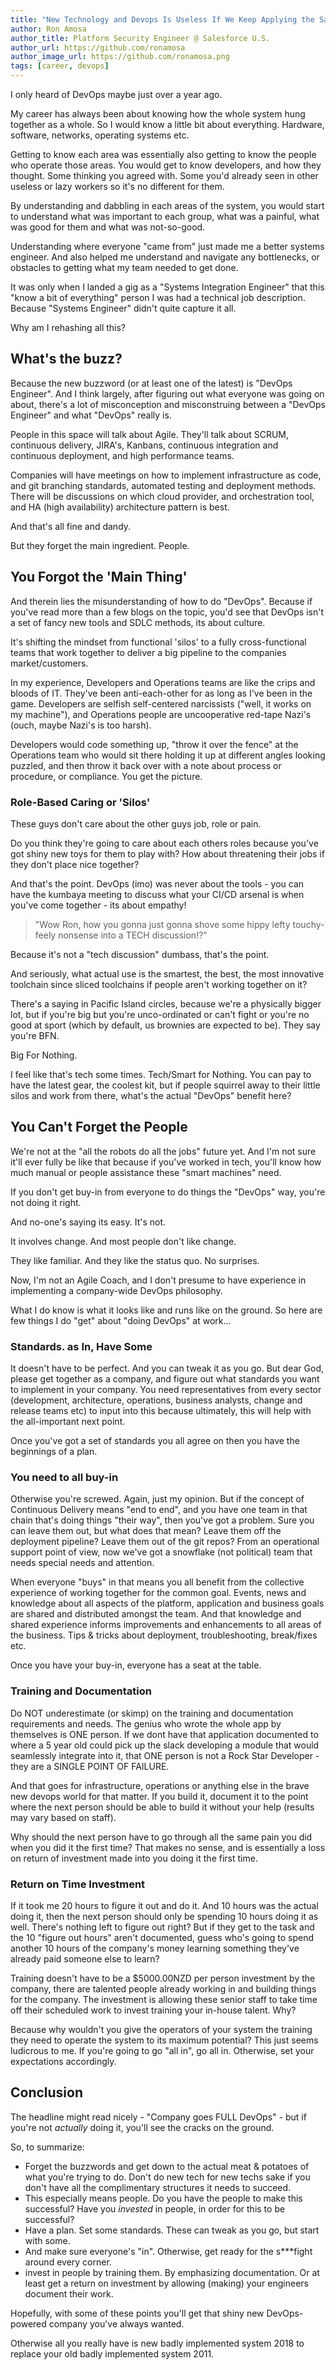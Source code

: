 ```yaml
---
title: "New Technology and Devops Is Useless If We Keep Applying the Same Thinking and Mindset That Devops Came to Fix."
author: Ron Amosa
author_title: Platform Security Engineer @ Salesforce U.S.
author_url: https://github.com/ronamosa
author_image_url: https://github.com/ronamosa.png
tags: [career, devops]
---
```


I only heard of DevOps maybe just over a year ago.

My career has always been about knowing how the whole system hung together as a whole. So I would know a little bit about everything. Hardware, software, networks, operating systems etc.

Getting to know each area was essentially also getting to know the people who operate those areas. You would get to know developers, and how they thought. Some thinking you agreed with. Some you'd already seen in other useless or lazy workers so it's no different for them.

<!--truncate-->

By understanding and dabbling in each areas of the system, you would start to understand what was important to each group, what was a painful, what was good for them and what was not-so-good.

Understanding where everyone "came from" just made me a better systems engineer. And also helped me understand and navigate any bottlenecks, or obstacles to getting what my team needed to get done.

It was only when I landed a gig as a "Systems Integration Engineer" that this "know a bit of everything" person I was had a technical job description. Because "Systems Engineer" didn't quite capture it all.

Why am I rehashing all this?

## What's the buzz?

Because the new buzzword (or at least one of the latest) is "DevOps Engineer". And I think largely, after figuring out what everyone was going on about, there's a lot of misconception and misconstruing between a "DevOps Engineer" and what "DevOps" really is.

People in this space will talk about Agile. They'll talk about SCRUM, continuous delivery, JIRA's, Kanbans, continuous integration and continuous deployment, and high performance teams.

Companies will have meetings on how to implement infrastructure as code, and git branching standards, automated testing and deployment methods. There will be discussions on which cloud provider, and orchestration tool, and HA (high availability) architecture pattern is best.

And that's all fine and dandy.

But they forget the main ingredient. People.

## You Forgot the 'Main Thing'

And therein lies the misunderstanding of how to do "DevOps". Because if you've read more than a few blogs on the topic, you'd see that DevOps isn't a set of fancy new tools and SDLC methods, its about culture.

It's shifting the mindset from functional 'silos' to a fully cross-functional teams that work together to deliver a big pipeline to the companies market/customers.

In my experience, Developers and Operations teams are like the crips and bloods of IT. They've been anti-each-other for as long as I've been in the game. Developers are selfish self-centered narcissists ("well, it works on my machine"), and Operations people are uncooperative red-tape Nazi's (ouch, maybe Nazi's is too harsh).

Developers would code something up, "throw it over the fence" at the Operations team who would sit there holding it up at different angles looking puzzled, and then throw it back over with a note about process or procedure, or compliance. You get the picture.

### Role-Based Caring or 'Silos'

These guys don't care about the other guys job, role or pain.

Do you think they're going to care about each others roles because you've got shiny new toys for them to play with? How about threatening their jobs if they don't place nice together?

And that's the point. DevOps (imo) was never about the tools - you can have the kumbaya meeting to discuss what your CI/CD arsenal is when you've come together - its about empathy!

>"Wow Ron, how you gonna just gonna shove some hippy lefty touchy-feely nonsense into a TECH discussion!?"

Because it's not a "tech discussion" dumbass, that's the point.

And seriously, what actual use is the smartest, the best, the most innovative toolchain since sliced toolchains if people aren't working together on it?

There's a saying in Pacific Island circles, because we're a physically bigger lot, but if you're big but you're unco-ordinated or can't fight or you're no good at sport (which by default, us brownies are expected to be). They say you're BFN.

Big For Nothing.

I feel like that's tech some times. Tech/Smart for Nothing. You can pay to have the latest gear, the coolest kit, but if people squirrel away to their little silos and work from there, what's the actual "DevOps" benefit here?

## You Can't Forget the People

We're not at the "all the robots do all the jobs" future yet. And I'm not sure it'll ever fully be like that because if you've worked in tech, you'll know how much manual or people assistance these "smart machines" need.

If you don't get buy-in from everyone to do things the "DevOps" way, you're not doing it right.

And no-one's saying its easy. It's not.

It involves change. And most people don't like change.

They like familiar. And they like the status quo. No surprises.

Now, I'm not an Agile Coach, and I don't presume to have experience in implementing a company-wide DevOps philosophy.

What I do know is what it looks like and runs like on the ground. So here are few things I do "get" about "doing DevOps" at work...

### Standards. as In, Have Some

It doesn't have to be perfect. And you can tweak it as you go. But dear God, please get together as a company, and figure out what standards you want to implement in your company. You need representatives from every sector (development, architecture, operations, business analysts, change and release teams etc) to input into this because ultimately, this will help with the all-important next point.

Once you've got a set of standards you all agree on then you have the beginnings of a plan.

### You need to all buy-in

Otherwise you're screwed. Again, just my opinion. But if the concept of Continuous Delivery means "end to end", and you have one team in that chain that's doing things "their way", then you've got a problem. Sure you can leave them out, but what does that mean? Leave them off the deployment pipeline? Leave them out of the git repos? From an operational support point of view, now we've got a snowflake (not political) team that needs special needs and attention.

When everyone "buys" in that means you all benefit from the collective experience of working together for the common goal. Events, news and knowledge about all aspects of the platform, application and business goals are shared and distributed amongst the team. And that knowledge and shared experience informs improvements and enhancements to all areas of the business. Tips & tricks about deployment, troubleshooting, break/fixes etc.

Once you have your buy-in, everyone has a seat at the table.

### Training and Documentation

Do NOT underestimate (or skimp) on the training and documentation requirements and needs. The genius who wrote the whole app by themselves is ONE person. If we dont have that application documented to where a 5 year old could pick up the slack developing a module that would seamlessly integrate into it, that ONE person is not a Rock Star Developer - they are a SINGLE POINT OF FAILURE.

And that goes for infrastructure, operations or anything else in the brave new devops world for that matter. If you build it, document it to the point where the next person should be able to build it without your help (results may vary based on staff).

Why should the next person have to go through all the same pain you did when you did it the first time? That makes no sense, and is essentially a loss on return of investment made into you doing it the first time.

### Return on Time Investment

If it took me 20 hours to figure it out and do it. And 10 hours was the actual doing it, then the next person should only be spending 10 hours doing it as well. There's nothing left to figure out right? But if they get to the task and the 10 "figure out hours" aren't documented, guess who's going to spend another 10 hours of the company's money learning something they've already paid someone else to learn?

Training doesn't have to be a $5000.00NZD per person investment by the company, there are talented people already working in and building things for the company. The investment is allowing these senior staff to take time off their scheduled work to invest training your in-house talent. Why?

Because why wouldn't you give the operators of your system the training they need to operate the system to its maximum potential? This just seems ludicrous to me. If you're going to go "all in", go all in. Otherwise, set your expectations accordingly.

## Conclusion

The headline might read nicely - "Company goes FULL DevOps" - but if you're not _actually_ doing it, you'll see the cracks on the ground.

So, to summarize:

- Forget the buzzwords and get down to the actual meat & potatoes of what you're trying to do. Don't do new tech for new techs sake if you don't have all the complimentary structures it needs to succeed.
- This especially means people. Do you have the people to make this successful? Have you _invested_ in people, in order for this to be successful?
- Have a plan. Set some standards. These can tweak as you go, but start with some.
- And make sure everyone's "in". Otherwise, get ready for the s***fight around every corner.
- invest in people by training them. By emphasizing documentation. Or at least get a return on investment by allowing (making) your engineers document their work.

Hopefully, with some of these points you'll get that shiny new DevOps-powered company you've always wanted.

Otherwise all you really have is new badly implemented system 2018 to replace your old badly implemented system 2011.


